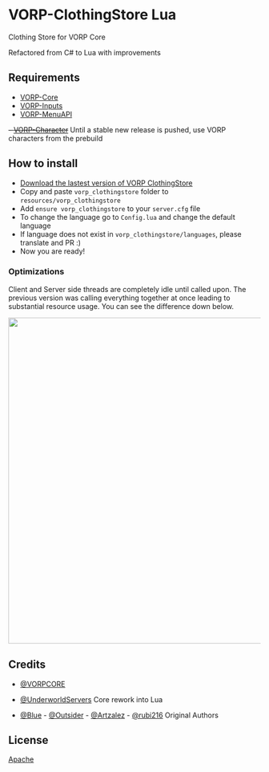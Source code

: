 # VORP-ClothingStore Lua

Clothing Store for VORP Core

Refactored from C# to Lua with improvements

## Requirements
- [VORP-Core](https://github.com/VORPCORE/vorp-core-lua)
- [VORP-Inputs](https://github.com/VORPCORE/vorp_inputs-lua)
- [VORP-MenuAPI](https://github.com/outsider31000/menuapi)

~~- [VORP-Character](https://github.com/VORPCORE/VORP-Character/releases)~~  Until a stable new release is pushed, use VORP characters from the prebuild

## How to install
* [Download the lastest version of VORP ClothingStore](https://github.com/UnderworldServers/vorp_clothingstore/releases)
* Copy and paste ```vorp_clothingstore``` folder to ```resources/vorp_clothingstore```
* Add ```ensure vorp_clothingstore``` to your ```server.cfg``` file
* To change the language go to ```Config.lua``` and change the default language
* If language does not exist in ```vorp_clothingstore/languages```, please translate and PR :)
* Now you are ready!

### Optimizations

Client and Server side threads are completely idle until called upon. The previous version was calling everything together at once leading to substantial resource usage. You can see the difference down below.

<p align="left">
  <img src="https://i.ibb.co/vBkPVmW/comparison-vorpclothingstore.png" width="650">
</p>

## Credits

- [@VORPCORE](https://github.com/VORPCORE)
- [@UnderworldServers](https://github.com/UnderworldServers) Core rework into Lua

- [@Blue](https://github.com/kamelzarandah) - [@Outsider](https://github.com/outsider31000) - [@Artzalez](https://github.com/Artzalez) - [@rubi216](https://github.com/rubi216)  Original Authors

## License

[Apache](https://choosealicense.com/licenses/apache-2.0/)
